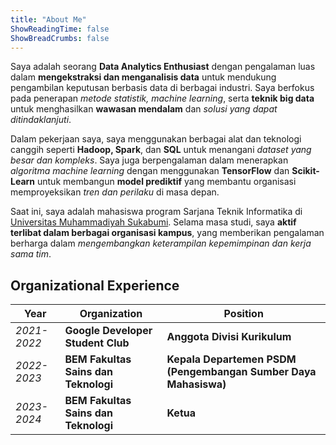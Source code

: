```yaml
---
title: "About Me"
ShowReadingTime: false 
ShowBreadCrumbs: false
---
```

Saya adalah seorang **Data Analytics Enthusiast** dengan pengalaman luas dalam **mengekstraksi dan menganalisis data** untuk mendukung pengambilan keputusan berbasis data di berbagai industri. Saya berfokus pada penerapan *metode statistik, machine learning*, serta **teknik big data** untuk menghasilkan **wawasan mendalam** dan *solusi yang dapat ditindaklanjuti*.

Dalam pekerjaan saya, saya menggunakan berbagai alat dan teknologi canggih seperti **Hadoop, Spark**, dan **SQL** untuk menangani *dataset yang besar dan kompleks*. Saya juga berpengalaman dalam menerapkan *algoritma machine learning* dengan menggunakan **TensorFlow** dan **Scikit-Learn** untuk membangun **model prediktif** yang membantu organisasi memproyeksikan *tren dan perilaku* di masa depan.

Saat ini, saya adalah mahasiswa program Sarjana Teknik Informatika di [Universitas Muhammadiyah Sukabumi](https://ummi.ac.id). Selama masa studi, saya **aktif terlibat dalam berbagai organisasi kampus**, yang memberikan pengalaman berharga dalam *mengembangkan keterampilan kepemimpinan dan kerja sama tim*.

## Organizational Experience

| **Year**    | **Organization**                     | **Position**                    |
|-------------|--------------------------------------|---------------------------------|
| *2021-2022* | **Google Developer Student Club**    | **Anggota Divisi Kurikulum** |
| *2022-2023* | **BEM Fakultas Sains dan Teknologi** | **Kepala Departemen PSDM (Pengembangan Sumber Daya Mahasiswa)**      |
| *2023-2024* | **BEM Fakultas Sains dan Teknologi** | **Ketua** | 

<!-- I am a **data analytics enthusiast** with extensive experience in extracting and analyzing data to support data-driven decisions across various industries. I focus on applying **statistical methods**, **machine learning**, and **big data techniques** to provide deep insights and actionable solutions.

In my work, I use advanced tools and technologies such as **Hadoop**, **Spark**, and **SQL** to handle large and complex datasets. I am also experienced in applying machine learning algorithms using **TensorFlow** and **Scikit-Learn** to build predictive models that help organizations forecast trends and behaviors in the future.

Currently, I am an undergraduate student in **Computer Engineering** at [Universitas Muhammadiyah Sukabumi](https://ummi.ac.id). During my studies, I have been actively involved in various campus organizations, gaining valuable experience in developing **leadership** and **teamwork** skills.  

## Organizational Experience

| **Year**    | **Organization**                     | **Position**                    |
|-------------|--------------------------------------|---------------------------------|
| *2021-2022* | **Google Developer Student Club**    | **Member of Curriculum Division** |
| *2022-2023* | **Student Government of Faculty of Science and Technology** | **Head of PSDM Department**      |
| *2023-2024* | **Student Government of Faculty of Science and Technology** | **Student Government President** | -->

